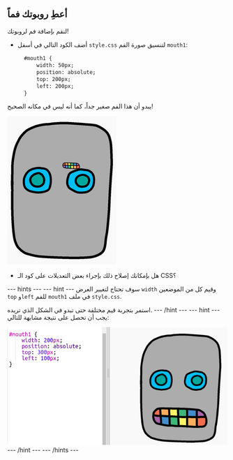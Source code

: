 ## أعطِ روبوتك فماً

لنقم بإضافة فم لروبوتك!

- أضف الكود التالي في أسفل `style.css` لتنسيق صورة الفم `mouth1`:
    
        #mouth1 {
            width: 50px;
            position: absolute;
            top: 200px;
            left: 200px;
        }
        

يبدو أن هذا الفم صغير جداً، كما أنه ليس في مكانه الصحيح!

![لقطة الشاشة](images/robot-mouth.png)

- هل بإمكانك إصلاح ذلك بإجراء بعض التعديلات على كود الـ CSS؟

\--- hints \--- \--- hint \--- سوف تحتاج لتغيير العرض `width` وقيم كل من الموضعين `top` و`left` للفم `mouth1` في ملف `style.css`.

استمر بتجربة قيم مختلفة حتى تبدو في الشكل الذي تريده. \--- /hint \--- \--- hint \--- يجب أن تحصل على نتيجة مشابهة للتالي:

![لقطة الشاشة](images/robot-mouth-code.png) \--- /hint \--- \--- /hints \---